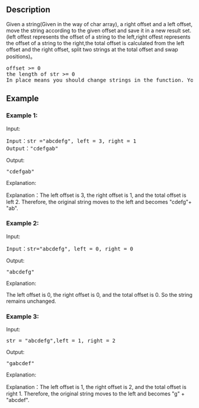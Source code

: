 ## Description
Given a string(Given in the way of char array), a right offset and a left offset, move the string according to the given offset and save it in a new result set. (left offest represents the offset of a string to the left,right offest represents the offset of a string to the right,the total offset is calculated from the left offset and the right offset, split two strings at the total offset and swap positions)。
<pre>
offset >= 0
the length of str >= 0
In place means you should change strings in the function. You don't return anything.
</pre>
## Example
### Example 1:
Input:
<pre>
Input：str ="abcdefg", left = 3, right = 1
Output："cdefgab"
</pre>
Output:
<pre>
"cdefgab"
</pre>
Explanation:

Explanation：The left offset is 3, the right offset is 1, and the total offset is left 2. Therefore, the original string moves to the left and becomes "cdefg"+ "ab".
### Example 2:
Input:
<pre>
Input：str="abcdefg", left = 0, right = 0
</pre>
Output:
<pre>
"abcdefg"
</pre>
Explanation:

The left offset is 0, the right offset is 0, and the total offset is 0. So the string remains unchanged.

### Example 3:
Input:
<pre>
str = "abcdefg",left = 1, right = 2
</pre>
Output:
<pre>
"gabcdef"
</pre>
Explanation:

Explanation：The left offset is 1, the right offset is 2, and the total offset is right 1. Therefore, the original string moves to the left and becomes "g" + "abcdef".